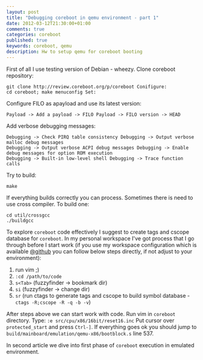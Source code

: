 ```yaml
---
layout: post
title: "Debugging coreboot in qemu environment - part 1"
date: 2012-03-12T21:30:00+01:00
comments: true
categories: coreboot
published: true
keywords: coreboot, qemu
description: Hw to setup qemu for coreboot booting
---
```


First of all I use testing version of Debian - wheezy. Clone coreboot repository:  
```
git clone http://review.coreboot.org/p/coreboot Conifigure:  
cd coreboot; make menuconfig Set:  
```

Configure FILO as apayload and use its latest version:
```
Payload -> Add a payload -> FILO Payload -> FILO version -> HEAD
```
Add verbose debugging messages:
```
Debugging -> Check PIRQ table consistency Debugging -> Output verbose malloc debug messages
Debugging -> Output verbose ACPI debug messages Debugging -> Enable debug messages for option ROM execution
Debugging -> Built-in low-level shell Debugging -> Trace function calls
```

Try to build:
```
make
```

If everything builds correctly you can process. Sometimes there is need to use 
cross compiler. To build one:  
```
cd util/crossgcc
./buildgcc
```

To explore `coreboot` code effectively I suggest to create tags and cscope 
database for `coreboot`. In my personal workspace I've got process that I go 
through before I start work (if you use my workspace configuration which 
is available [@github](https://github.com/pietrushnic/workspace) you 
can follow below steps directly, if not adjust to your environment):

1. run vim ;)
2. `:cd /path/to/code`
3. `s<Tab>` (fuzzyfinder -> bookmark dir)
4. `si` (fuzzyfinder -> change dir)
5. `sr` (run ctags to generate tags and cscope to build symbol database - `ctags -R;cscope -R -q -b -v`)

After steps above we can start work with code. Run vim in `coreboot` directory. 
Type:
`:e src/cpu/x86/16bit/reset16.inc`
Put cursor over `protected_start` and press `Ctrl-]`. If everything goes ok you 
should jump to `build/mainboard/emulation/qemu-x86/bootblock.s` line 537.  

In second article we dive into first phase of `coreboot` execution in emulated environment. 
